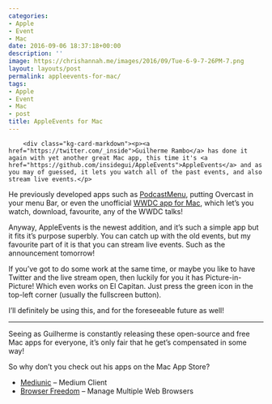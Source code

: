 ```yaml
---
categories:
- Apple
- Event
- Mac
date: 2016-09-06 18:37:18+00:00
description: ''
image: https://chrishannah.me/images/2016/09/Tue-6-9-7-26PM-7.png
layout: layouts/post
permalink: appleevents-for-mac/
tags:
- Apple
- Event
- Mac
- post
title: AppleEvents for Mac
---
```


<pre><code>    &lt;div class="kg-card-markdown"&gt;&lt;p&gt;&lt;a href="https://twitter.com/_inside"&gt;Guilherme Rambo&lt;/a&gt; has done it again with yet another great Mac app, this time it's &lt;a href="https://github.com/insidegui/AppleEvents"&gt;AppleEvents&lt;/a&gt; and as you may of guessed, it lets you watch all of the past events, and also stream live events.&lt;/p&gt;
</code></pre>
<p>He previously developed apps such as <a href="https://github.com/insidegui/PodcastMenu">PodcastMenu</a>, putting Overcast in your menu Bar, or even the unofficial <a href="https://github.com/insidegui/WWDC">WWDC app for Mac</a>, which let&#8217;s you watch, download, favourite, any of the WWDC talks!</p>
<p>Anyway, AppleEvents is the newest addition, and it&#8217;s such a simple app but it fits it&#8217;s purpose superbly. You can catch up with the old events, but my favourite part of it is that you can stream live events. Such as the announcement tomorrow!</p>
<p>If you&#8217;ve got to do some work at the same time, or maybe you like to have Twitter and the live stream open, then luckily for you it has Picture-in-Picture! Which even works on El Capitan. Just press the green icon in the top-left corner (usually the fullscreen button).</p>
<p>I&#8217;ll definitely be using this, and for the foreseeable future as well!</p>
<hr />
<p>Seeing as Guilherme is constantly releasing these open-source and free Mac apps for everyone, it’s only fair that he get’s compensated in some way!</p>
<p>So why don’t you check out his apps on the Mac App Store?</p>
<ul>
<li><a href="https://geo.itunes.apple.com/app/mediunic-medium-client/id1088945121?mt=12&amp;at=1010l4Hj&amp;ct=website">Mediunic</a> &#8211; Medium Client</li>
<li><a href="https://geo.itunes.apple.com/app/browserfreedom/id1081203896?at=1010l4Hj&amp;ct=website">Browser Freedom</a> &#8211; Manage Multiple Web Browsers</li>
</ul>
